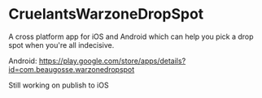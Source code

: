 # CruelantsWarzoneDropSpot
A cross platform app for iOS and Android which can help you pick a drop spot when you're all indecisive.

Android:
https://play.google.com/store/apps/details?id=com.beaugosse.warzonedropspot

Still working on publish to iOS
